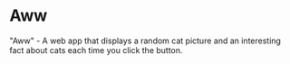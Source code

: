 # Aww
"Aww" - A web app that displays a random cat picture and an interesting fact about cats each time you click the button. 
